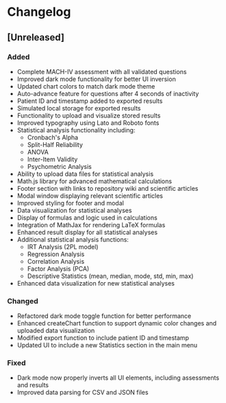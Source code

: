 # Changelog

## [Unreleased]

### Added

- Complete MACH-IV assessment with all validated questions
- Improved dark mode functionality for better UI inversion
- Updated chart colors to match dark mode theme
- Auto-advance feature for questions after 4 seconds of inactivity
- Patient ID and timestamp added to exported results
- Simulated local storage for exported results
- Functionality to upload and visualize stored results
- Improved typography using Lato and Roboto fonts
- Statistical analysis functionality including:
  - Cronbach's Alpha
  - Split-Half Reliability
  - ANOVA
  - Inter-Item Validity
  - Psychometric Analysis
- Ability to upload data files for statistical analysis
- Math.js library for advanced mathematical calculations
- Footer section with links to repository wiki and scientific articles
- Modal window displaying relevant scientific articles
- Improved styling for footer and modal
- Data visualization for statistical analyses
- Display of formulas and logic used in calculations
- Integration of MathJax for rendering LaTeX formulas
- Enhanced result display for all statistical analyses
- Additional statistical analysis functions:
  - IRT Analysis (2PL model)
  - Regression Analysis
  - Correlation Analysis
  - Factor Analysis (PCA)
  - Descriptive Statistics (mean, median, mode, std, min, max)
- Enhanced data visualization for new statistical analyses

### Changed

- Refactored dark mode toggle function for better performance
- Enhanced createChart function to support dynamic color changes and uploaded data visualization
- Modified export function to include patient ID and timestamp
- Updated UI to include a new Statistics section in the main menu

### Fixed

- Dark mode now properly inverts all UI elements, including assessments and results
- Improved data parsing for CSV and JSON files
